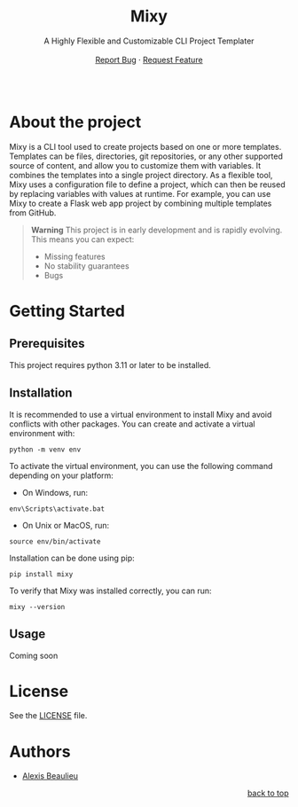 <a name="readme-top"></a>

<div align="center">
  <h1 align="center">Mixy</h1>

  <p align="center">
    A Highly Flexible and Customizable CLI Project Templater
    <br />
    <br />
    <a href="https://github.com/alexisbeaulieu97/Mixy/issues">Report Bug</a>
    ·
    <a href="https://github.com/alexisbeaulieu97/Mixy/issues">Request Feature</a>
  </p>
</div>

<br />
<br />

# About the project

Mixy is a CLI tool used to create projects based on one or more templates. Templates can be files, directories, git repositories, or any other supported source of content, and allow you to customize them with variables. It combines the templates into a single project directory. As a flexible tool, Mixy uses a configuration file to define a project, which can then be reused by replacing variables with values at runtime. For example, you can use Mixy to create a Flask web app project by combining multiple templates from GitHub.

> **Warning** This project is in early development and is rapidly evolving.
> This means you can expect:
> * Missing features
> * No stability guarantees
> * Bugs

# Getting Started

## Prerequisites

This project requires python 3.11 or later to be installed.

## Installation

It is recommended to use a virtual environment to install Mixy and avoid conflicts with other packages. You can create and activate a virtual environment with:

```
python -m venv env
```

To activate the virtual environment, you can use the following command depending on your platform:

* On Windows, run:
```
env\Scripts\activate.bat
```

* On Unix or MacOS, run:
```
source env/bin/activate
```

Installation can be done using pip:
```
pip install mixy
```

To verify that Mixy was installed correctly, you can run:
```
mixy --version
```

## Usage

Coming soon

# License

See the [LICENSE](LICENSE) file.

# Authors

* [Alexis Beaulieu](https://www.linkedin.com/in/alexisbeaulieu/)

<p align="right"><a href="#readme-top">back to top</a></p>
